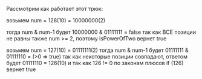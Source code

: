 
Рассмотрим как работает этот трюк:

возьмем num = 128(10) = 10000000(2)

тогда num & num-1 будет
10000000 & 01111111 = false так как ВСЕ позиции не равны
также num >= 2, поэтому isPowerOfTwo вернет true

возьмем num = 127(10) = 01111111(2)
тогда num & num-1 будет
01111111 & 01111110 = (>0 => true) так как некоторые позиции совпадают, ответом будет 01111110 = 126(10)
и так как 126 != 0 по законам плюсов if (126) вернет true
